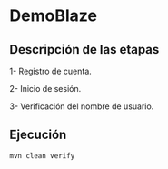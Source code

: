# DemoBlaze

## Descripción de las etapas

1- Registro de cuenta.

2- Inicio de sesión.

3- Verificación del nombre de usuario.

## Ejecución

```bash
mvn clean verify
```